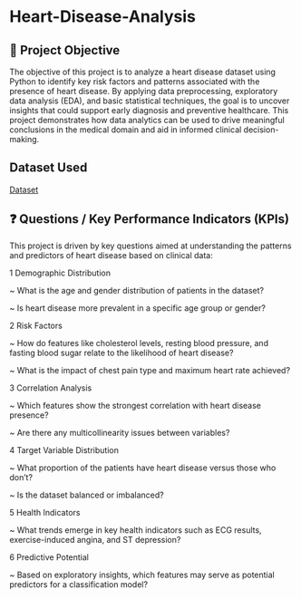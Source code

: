 # Heart-Disease-Analysis

## 📌 Project Objective
The objective of this project is to analyze a heart disease dataset using Python to identify key risk factors and patterns associated with the presence of heart disease. By applying data preprocessing, exploratory data analysis (EDA), and basic statistical techniques, the goal is to uncover insights that could support early diagnosis and preventive healthcare. This project demonstrates how data analytics can be used to drive meaningful conclusions in the medical domain and aid in informed clinical decision-making.

## Dataset Used
<a href = "https://github.com/abrarsaraf/Heart-Disease-Analysis/blob/main/dataset.csv">Dataset</a>


## ❓ Questions / Key Performance Indicators (KPIs)
This project is driven by key questions aimed at understanding the patterns and predictors of heart disease based on clinical data:

1 Demographic Distribution

~ What is the age and gender distribution of patients in the dataset?

~ Is heart disease more prevalent in a specific age group or gender?

2 Risk Factors

~ How do features like cholesterol levels, resting blood pressure, and fasting blood sugar relate to the likelihood of heart disease?

~ What is the impact of chest pain type and maximum heart rate achieved?

3 Correlation Analysis

~ Which features show the strongest correlation with heart disease presence?

~ Are there any multicollinearity issues between variables?

4 Target Variable Distribution

~ What proportion of the patients have heart disease versus those who don’t?

~ Is the dataset balanced or imbalanced?

5 Health Indicators

~ What trends emerge in key health indicators such as ECG results, exercise-induced angina, and ST depression?

6 Predictive Potential

~ Based on exploratory insights, which features may serve as potential predictors for a classification model?
